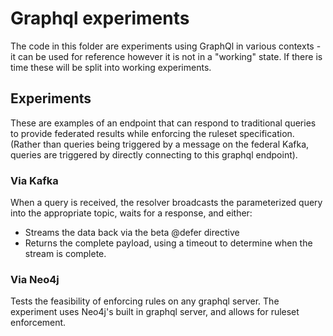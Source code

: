 # Graphql experiments

The code in this folder are experiments using GraphQl in various contexts - it can be
used for reference however it is not in a "working" state.  If there is time these will be
split into working experiments.

## Experiments

These are examples of an endpoint that can respond to traditional queries to provide
federated results while enforcing the ruleset specification.  (Rather than queries being 
triggered by a message on the federal Kafka, queries are triggered by directly connecting
to this graphql endpoint).

### Via Kafka

When a query is received, the resolver broadcasts the parameterized query into the
appropriate topic, waits for a response, and either:

- Streams the data back via the beta @defer directive
- Returns the complete payload, using a timeout to determine when the stream is complete.

### Via Neo4j

Tests the feasibility of enforcing rules on any graphql server.  The experiment uses Neo4j's
built in graphql server, and allows for ruleset enforcement.

